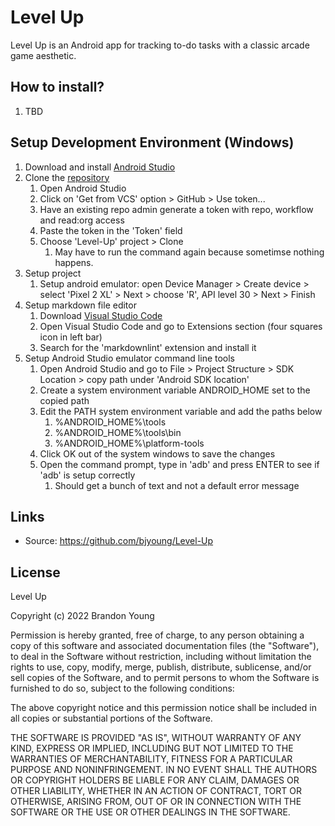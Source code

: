 # Level Up

Level Up is an Android app for tracking to-do tasks with a classic arcade game aesthetic.

## How to install?

1. TBD

## Setup Development Environment (Windows)

1. Download and install [Android Studio](https://developer.android.com/studio)
1. Clone the [repository](https://github.com/bjyoung/Level-Up)
    1. Open Android Studio
    1. Click on 'Get from VCS' option > GitHub > Use token...
    1. Have an existing repo admin generate a token with repo, workflow and read:org access
    1. Paste the token in the 'Token' field
    1. Choose 'Level-Up' project > Clone
        1. May have to run the command again because sometimse nothing happens.
1. Setup project
    1. Setup android emulator: open Device Manager > Create device > select 'Pixel 2 XL' > Next > choose 'R', API level 30 > Next > Finish
1. Setup markdown file editor
    1. Download [Visual Studio Code](https://code.visualstudio.com/download)
    1. Open Visual Studio Code and go to Extensions section (four squares icon in left bar)
    1. Search for the 'markdownlint' extension and install it
1. Setup Android Studio emulator command line tools
    1. Open Android Studio and go to File > Project Structure > SDK Location > copy path under 'Android SDK location'
    1. Create a system environment variable ANDROID_HOME set to the copied path
    1. Edit the PATH system environment variable and add the paths below
        1. %ANDROID_HOME%\tools
        1. %ANDROID_HOME%\tools\bin
        1. %ANDROID_HOME%\platform-tools
    1. Click OK out of the system windows to save the changes
    1. Open the command prompt, type in 'adb' and press ENTER to see if 'adb' is setup correctly
        1. Should get a bunch of text and not a default error message

## Links

- Source: <https://github.com/bjyoung/Level-Up>

## License

Level Up

Copyright (c) 2022 Brandon Young

Permission is hereby granted, free of charge, to any person obtaining a copy
of this software and associated documentation files (the "Software"), to deal
in the Software without restriction, including without limitation the rights
to use, copy, modify, merge, publish, distribute, sublicense, and/or sell
copies of the Software, and to permit persons to whom the Software is
furnished to do so, subject to the following conditions:

The above copyright notice and this permission notice shall be included in all
copies or substantial portions of the Software.

THE SOFTWARE IS PROVIDED "AS IS", WITHOUT WARRANTY OF ANY KIND, EXPRESS OR
IMPLIED, INCLUDING BUT NOT LIMITED TO THE WARRANTIES OF MERCHANTABILITY,
FITNESS FOR A PARTICULAR PURPOSE AND NONINFRINGEMENT. IN NO EVENT SHALL THE
AUTHORS OR COPYRIGHT HOLDERS BE LIABLE FOR ANY CLAIM, DAMAGES OR OTHER
LIABILITY, WHETHER IN AN ACTION OF CONTRACT, TORT OR OTHERWISE, ARISING FROM,
OUT OF OR IN CONNECTION WITH THE SOFTWARE OR THE USE OR OTHER DEALINGS IN THE
SOFTWARE.
